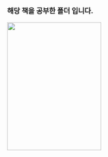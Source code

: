 ### 해당 책을 공부한 폴더 입니다.

<img src ="https://user-images.githubusercontent.com/103625261/228204570-c27a557c-84f9-43a2-828d-835cd61280c1.jpeg" width="220" height="300">

